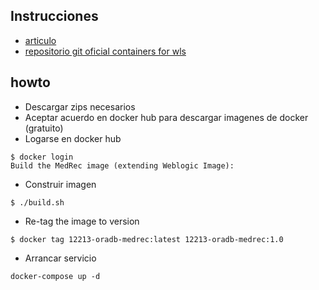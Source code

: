 ## Instrucciones
- [articulo](https://success.docker.com/article/oracle-weblogic)
- [repositorio git oficial containers for wls](https://github.com/docker/docker-for-oracle-weblogic)

## howto
- Descargar zips necesarios
- Aceptar acuerdo en docker hub para descargar imagenes de docker (gratuito)
- Logarse en docker hub
```
$ docker login
Build the MedRec image (extending Weblogic Image):
```
- Construir imagen
```
$ ./build.sh
```
- Re-tag the image to version
```
$ docker tag 12213-oradb-medrec:latest 12213-oradb-medrec:1.0
```
- Arrancar servicio
```
docker-compose up -d
```
